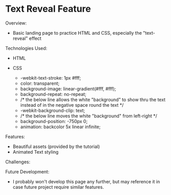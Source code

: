 # Text Reveal Feature

Overview:

- Basic landing page to practice HTML and CSS, especially the "text-reveal" effect

Technologies Used:

- HTML
- CSS

  - -webkit-text-stroke: 1px #fff;
  - color: transparent;
  - background-image: linear-gradient(#fff, #fff);
  - background-repeat: no-repeat;
  - /* the below line allows the white "background" to show thru the text instead of in the negative space round the text */
  - -webkit-background-clip: text;
  - /* the below line moves the white "background" from left-right */
  - background-position: -750px 0;
  - animation: backcolor 5x linear infinite;

Features:

- Beautiful assets (provided by the tutorial)
- Animated Text styling

Challenges:

Future Development:

- I probably won't develop this page any further, but may reference it in case future project require similar features.
